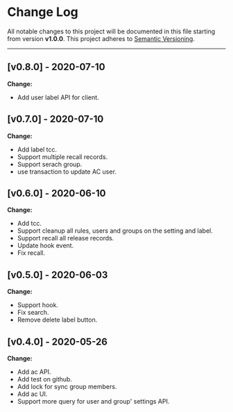 # Change Log

All notable changes to this project will be documented in this file starting from version **v1.0.0**.
This project adheres to [Semantic Versioning](http://semver.org/).

-----
## [v0.8.0] - 2020-07-10

**Change:**
- Add user label API for client.

## [v0.7.0] - 2020-07-10

**Change:**
- Add label tcc.
- Support multiple recall records.
- Support serach group.
- use transaction to update AC user.

## [v0.6.0] - 2020-06-10

**Change:**
- Add tcc.
- Support cleanup all rules, users and groups on the setting and label.
- Support recall all release records.
- Update hook event. 
- Fix recall.

## [v0.5.0] - 2020-06-03

**Change:**

- Support hook.
- Fix search.
- Remove delete label button.

## [v0.4.0] - 2020-05-26

**Change:**

- Add ac API.
- Add test on github.
- Add lock for sync group members.
- Add ac UI.
- Support more query for user and group' settings API.